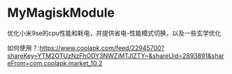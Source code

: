 # MyMagiskModule
优化小米9se的cpu性能和耗电，并提供省电-性能模式切换，以及一些玄学优化

如何使用？:https://www.coolapk.com/feed/22945700?shareKey=YTM2OTUzNzFhODY3NWZiMTJlZTY~&shareUid=2893891&shareFrom=com.coolapk.market_10.2
